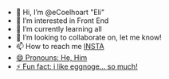 - 👋 Hi, I’m @eCoelhoart "Eli"
- 👀 I’m interested in Front End
- 🌱 I’m currently learning all
- 💞️ I’m looking to collaborate on, let me know!
- 📫 How to reach me <a href="https://www.instagram.com/eli.creativeart/"> INSTA
- 😄 Pronouns: He, Him
- ⚡ Fun fact: i like eggnoge... so much!

<!---
eCoelhoart/eCoelhoart is a ✨ special ✨ repository because its `README.md` (this file) appears on your GitHub profile.
You can click the Preview link to take a look at your changes.
--->
